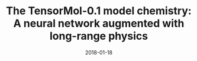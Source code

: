 ---
title: "The TensorMol-0.1 model chemistry: A neural network augmented with long-range physics"
collection: publications
category: manuscripts
permalink: /publication/2018-01-18-tensormol
excerpt: 'High-dimensional neural network potential for energies, forces, atomic charges, and dipoles.'
date: 2018-01-18
venue: 'Chemical Science'
paperurl: 'https://doi.org/10.1039/C7SC04934J'
citation: 'Yao, K.; Herr, J. E.; Toth, D. W.; Mckintyre, R.; Parkhill, J. Chemical science 2018, 9, 2261–2269.'
---